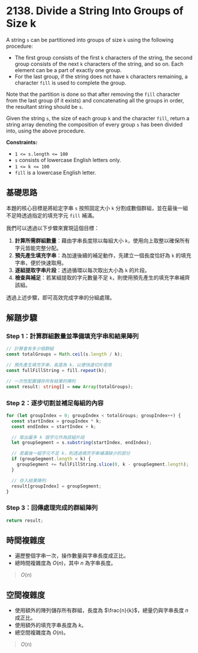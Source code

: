 # 2138. Divide a String Into Groups of Size k

A string `s` can be partitioned into groups of size `k` using the following procedure:

- The first group consists of the first `k` characters of the string, 
  the second group consists of the next `k` characters of the string, and so on. 
  Each element can be a part of exactly one group.
- For the last group, if the string does not have `k` characters remaining, a character `fill` is used to complete the group.

Note that the partition is done so that after removing the `fill` character from the last group (if it exists) 
and concatenating all the groups in order, the resultant string should be `s`.

Given the string `s`, the size of each group `k` and the character `fill`, 
return a string array denoting the composition of every group `s` has been divided into, using the above procedure.

**Constraints:**

- `1 <= s.length <= 100`
- `s` consists of lowercase English letters only.
- `1 <= k <= 100`
- `fill` is a lowercase English letter.

## 基礎思路

本題的核心目標是將給定字串 `s` 按照固定大小 `k` 分割成數個群組，並在最後一組不足時透過指定的填充字元 `fill` 補滿。

我們可以透過以下步驟來實現這個目標：

1. **計算所需群組數量**：藉由字串長度除以每組大小 `k`，使用向上取整以確保所有字元皆能完整分配。
2. **預先產生填充字串**：為加速後續的補足動作，先建立一個長度恰好為 `k` 的填充字串，便於快速取用。
3. **逐組提取字串片段**：透過循環以每次取出大小為 `k` 的片段。
4. **檢查與補足**：若某組提取的字元數量不足 `k`，則使用預先產生的填充字串補齊該組。

透過上述步驟，即可高效完成字串的分組處理。

## 解題步驟

### Step 1：計算群組數量並準備填充字串和結果陣列

```typescript
// 計算會有多少個群組
const totalGroups = Math.ceil(s.length / k);

// 預先產生填充字串，長度為 k，以便快速切片使用
const fullFillString = fill.repeat(k);

// 一次性配置儲存所有結果的陣列
const result: string[] = new Array(totalGroups);
```

### Step 2：逐步切割並補足每組的內容

```typescript
for (let groupIndex = 0; groupIndex < totalGroups; groupIndex++) {
  const startIndex = groupIndex * k;
  const endIndex = startIndex + k;

  // 取出最多 k 個字元作為該組片段
  let groupSegment = s.substring(startIndex, endIndex);

  // 若最後一組字元不足 k，則透過填充字串補滿缺少的部分
  if (groupSegment.length < k) {
    groupSegment += fullFillString.slice(0, k - groupSegment.length);
  }

  // 存入結果陣列
  result[groupIndex] = groupSegment;
}
```

### Step 3：回傳處理完成的群組陣列

```typescript
return result;
```

## 時間複雜度

- 遍歷整個字串一次，操作數量與字串長度成正比。
- 總時間複雜度為 $O(n)$，其中 $n$ 為字串長度。

> $O(n)$

## 空間複雜度

- 使用額外的陣列儲存所有群組，長度為 $\frac{n}{k}$，總量仍與字串長度 $n$ 成正比。
- 使用額外的填充字串長度為 $k$。
- 總空間複雜度為 $O(n)$。

> $O(n)$
